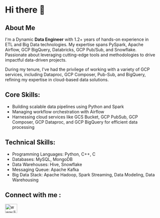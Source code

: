 # Hi there 👋
## About Me

I'm a Dynamic **Data Engineer** with 1.2+ years of hands-on experience in ETL and Big Data technologies. My expertise spans PySpark, Apache Airflow, GCP BigQuery, Databricks, GCP Pub/Sub, and Snowflake. Passionate about leveraging cutting-edge tools and methodologies to drive impactful data-driven projects.

During my tenure, I've had the privilege of working with a variety of GCP services, including Dataproc, GCP Composer, Pub-Sub, and BigQuery, refining my expertise in cloud-based data solutions.

## Core Skills:
- Building scalable data pipelines using Python and Spark
- Managing workflow orchestration with Airflow
- Harnessing cloud services like GCS Bucket, GCP PubSub, GCP Composer, GCP Dataproc, and GCP BigQuery for efficient data processing

## Technical Skills:
- Programming Languages: Python, C++, C
- Databases: MySQL, MongoDB
- Data Warehouses: Hive, Snowflake
- Messaging Queue: Apache Kafka
- Big Data Stack: Apache Hadoop, Spark Streaming, Data Modeling, Data Warehousing



## Connect with me :
<p align="left">
<a href="https://www.linkedin.com/in/yogesh-tiwari-4716091b9" target="blank"><img align="center" src="https://raw.githubusercontent.com/rahuldkjain/github-profile-readme-generator/master/src/images/icons/Social/linked-in-alt.svg" alt="www.linkedin.com/in/23goyalsachin" height="30" width="40" /></a>
</p>

